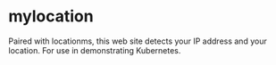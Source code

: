 # mylocation
Paired with locationms, this web site detects your IP address and your location. For use in demonstrating Kubernetes.
